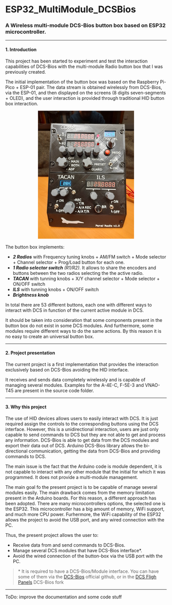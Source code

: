 # ESP32_MultiModule_DCSBios
### A Wireless multi-module DCS-Bios button box based on ESP32 microcontroller.

----

#### 1. Introduction

This project has been started to experiment and test the interaction capabilities of DCS-Bios with the multi-module Radio button box that I was previously created.

The initial implementation of the button box was based on the Raspberry Pi-Pico + ESP-01 pair. The data stream is obtained wirelessly from DCS-Bios, via the ESP-01, and then displayed on the screens (8 digits seven-segments + OLED), and the user interaction is provided through traditional HID button box interaction.

<p align="center">
<img src="/images/panel_radio1.jpg" alt="Multi-module Radio button box" width="300"/>
</p>

The button box implements:
* ***2 Radios*** with Frequency tuning knobs + AM/FM switch + Mode selector + Channel selector + Prog/Load button for each one.
* ***1 Radio selector switch*** *(R1/R2)*. It allows to share the encoders and buttons between the two radios selecting the the active radio.
* ***TACAN*** with tunning knobs + X/Y channel selector + Mode selector + ON/OFF switch
* ***ILS*** with tunning knobs + ON/OFF switch
* ***Brightness knob***

In total there are 53 different buttons, each one with different ways to interact with DCS in function of the current active module in DCS.

It should be taken into consideration that some components present in the button box do not exist in some DCS modules. And furthermore, some modules require different ways to do the same actions. By this reason it is no easy to create an universal button box.

----

#### 2. Project presentation

The current project is a first implementation that provides the interaction exclusively based on DCS-Bios avoiding the HID interface.

It receives and sends data completely wirelessly and is capable of managing several modules. Examples for the A-4E-C, F-5E-3 and VNAO-T45 are present in the source code folder. 

----

#### 3. Why this project

The use of HID devices allows users to easily interact with DCS. It is just required assign the controls to the corresponding buttons using the DCS interface. However, this is a unidirectional interaction, users are just only capable to send commands to DCS but they are not able to get and process any information. DCS-Bios is able to get data from the DCS modules and export their data out of DCS. Arduino DCS-Bios library allows the bi-directional communication, getting the data from DCS-Bios and providing commands to DCS.

The main issue is the fact that the Arduino code is module dependent, it is not capable to interact with any other module that the initial for which it was programmed. It does not provide a multi-module management.

The main goal fo the present project is to be capable of manage several modules easily. The main drawback comes from the memory limitation present in the Arduino boards. For this reason, a different approach has been adopted. There are many microcontrollers options, the selected one is the ESP32. This microcontroller has a big amount of memory, WiFi support, and much more CPU power. Furhermore, the WiFi capability of the ESP32 allows the project to avoid the USB port, and any wired connection with the PC.

Thus, the present project allows the user to:
  * Receive data from and send commands to DCS-Bios.
  * Manage several DCS modules that have DCS-Bios interface*.
  * Avoid the wired connection of the button-box via the USB port with the PC.

> \* It is required to have a DCS-Bios/Module interface. You can have some of them via the [DCS-Bios](https://github.com/dcs-bios) official github, or in the [DCS Fligh Panels](https://github.com/DCSFlightpanels/dcs-bios) DCS-Bios fork


---
ToDo: improve the documentation and some code stuff
